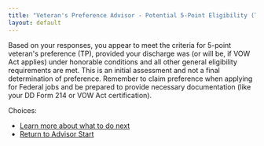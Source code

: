 ```yaml
---
title: "Veteran's Preference Advisor - Potential 5-Point Eligibility (TP)"
layout: default
---
```


Based on your responses, you appear to meet the criteria for 5-point veteran's preference (TP), provided your discharge was (or will be, if VOW Act applies) under honorable conditions and all other general eligibility requirements are met. This is an initial assessment and not a final determination of preference. Remember to claim preference when applying for Federal jobs and be prepared to provide necessary documentation (like your DD Form 214 or VOW Act certification).

Choices:
*   [Learn more about what to do next](./#) <!-- Placeholder link -->
*   [Return to Advisor Start](./start.md)
```
